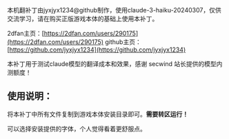 本机翻补丁由jyxjyx1234@github制作，使用claude-3-haiku-20240307，仅供交流学习，请在购买正版游戏本体的基础上使用本补丁。

2dfan主页：[https://2dfan.com/users/290175](https://2dfan.com/users/290175)
github主页：[https://github.com/jyxjyx1234](https://github.com/jyxjyx1234)

本补丁用于测试claude模型的翻译成本和效果，感谢 secwind 站长提供的模型内测额度！

## 使用说明：

将本补丁中所有文件复制到游戏本体安装目录即可。**需要转区运行！**

可以选择安装提供的字体，个人觉得看着更舒服点。
